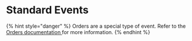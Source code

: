 # Standard Events

{% hint style="danger" %}
Orders are a special type of event. Refer to the [Orders documentation ](../orders.md)for more information.
{% endhint %}



